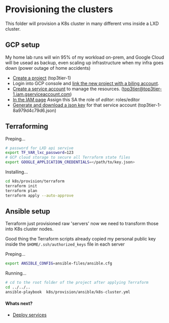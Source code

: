 # Provisioning the clusters

This folder will provision a K8s cluster in many different vms inside a LXD cluster.

## GCP setup 

My home lab runs will win 95% of my workload on-prem, and Google Cloud will be usead as backup, even scaling up infrastructure when my infra goes down (power outage of home accidents)

* [Create a project](https://cloud.google.com/resource-manager/docs/creating-managing-projects) (top3tier-1)
* Login into GCP console and [link the new project with a biling account](https://cloud.google.com/billing/docs/how-to/manage-billing-account).
* [Create a service account](https://cloud.google.com/iam/docs/service-accounts) to manage the resources. (top3tier@top3tier-1.iam.gserviceaccount.com)
* [In the IAM page](https://console.cloud.google.com/iam-admin/iam) Assign this SA the role of *editor*: roles/editor
* [Generate and download a json key](https://cloud.google.com/iam/docs/creating-managing-service-account-keys#iam-service-account-keys-create-console) for that service account (top3tier-1-8a979d4c79d6.json)


## Terraforming

Preping...
```bash
# password for LXD api servive
export TF_VAR_lxc_password=123
# GCP cloud storage to secure all Terraform state files
export GOOGLE_APPLICATION_CREDENTIALS=</path/to/key.json>
```

Installing...
```bash 
cd k8s/provision/terraform
terraform init
terraform plan
terraform apply --auto-approve
```

## Ansible setup

Terraform just provisioned raw 'servers' now we need to transform those into K8s cluster nodes.

Good thing the Terraform scripts already copied my personal public key inside the `$HOME/.ssh/authorized_keys` file in each  server

Preping...
```bash
export ANSIBLE_CONFIG=ansible-files/ansible.cfg
```

Running...
```bash
# cd to the root folder of the project after applying Terraform
cd ../../..
ansible-playbook  k8s/provision/ansible/k8s-cluster.yml
```

#### Whats next?

-  [Deploy services](../services/README.md)





